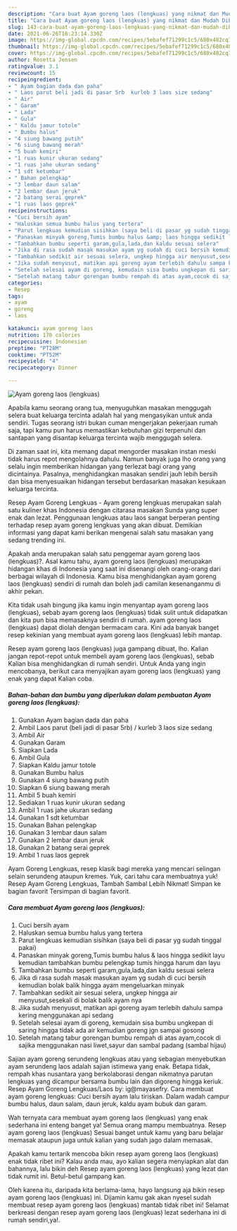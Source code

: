 ```yaml
---
description: "Cara buat Ayam goreng laos (lengkuas) yang nikmat dan Mudah Dibuat"
title: "Cara buat Ayam goreng laos (lengkuas) yang nikmat dan Mudah Dibuat"
slug: 143-cara-buat-ayam-goreng-laos-lengkuas-yang-nikmat-dan-mudah-dibuat
date: 2021-06-26T16:23:14.330Z
image: https://img-global.cpcdn.com/recipes/5ebafef71299c1c5/680x482cq70/ayam-goreng-laos-lengkuas-foto-resep-utama.jpg
thumbnail: https://img-global.cpcdn.com/recipes/5ebafef71299c1c5/680x482cq70/ayam-goreng-laos-lengkuas-foto-resep-utama.jpg
cover: https://img-global.cpcdn.com/recipes/5ebafef71299c1c5/680x482cq70/ayam-goreng-laos-lengkuas-foto-resep-utama.jpg
author: Rosetta Jensen
ratingvalue: 3.1
reviewcount: 15
recipeingredient:
- " Ayam bagian dada dan paha"
- " Laos parut beli jadi di pasar 5rb  kurleb 3 laos size sedang"
- " Air"
- " Garam"
- " Lada"
- " Gula"
- " Kaldu jamur totole"
- " Bumbu halus"
- "4 siung bawang putih"
- "6 siung bawang merah"
- "5 buah kemiri"
- "1 ruas kunir ukuran sedang"
- "1 ruas jahe ukuran sedang"
- "1 sdt ketumbar"
- " Bahan pelengkap"
- "3 lembar daun salam"
- "2 lembar daun jeruk"
- "2 batang serai geprek"
- "1 ruas laos geprek"
recipeinstructions:
- "Cuci bersih ayam"
- "Haluskan semua bumbu halus yang tertera"
- "Parut lengkuas kemudian sisihkan (saya beli di pasar yg sudah tinggal pakai)"
- "Panaskan minyak goreng,Tumis bumbu halus &amp; laos hingga sedikit layu kemudian tambahkan bumbu pelengkap tumis hingga harum dan layu"
- "Tambahkan bumbu seperti garam,gula,lada,dan kaldu sesuai selera"
- "Jika di rasa sudah masak masukan ayam yg sudah di cuci bersih kemudian bolak balik hingga ayam mengeluarkan minyak"
- "Tambahkan sedikit air sesuai selera, ungkep hingga air menyusut,sesekali di bolak balik ayam nya"
- "Jika sudah menyusut, matikan api goreng ayam terlebih dahulu sampa kering menggunakan api sedang"
- "Setelah selesai ayam di goreng, kemudain sisa bumbu ungkepan di saring hingga tidak ada air kemudian goreng jgn sampai gosong"
- "Setelah matang tabur gorengan bumbu rempah di atas ayam,cocok di sajika menggunakan nasi liwet,sayur dan sambal padang (sambal hijau)"
categories:
- Resep
tags:
- ayam
- goreng
- laos

katakunci: ayam goreng laos 
nutrition: 170 calories
recipecuisine: Indonesian
preptime: "PT28M"
cooktime: "PT52M"
recipeyield: "4"
recipecategory: Dinner

---
```



![Ayam goreng laos (lengkuas)](https://img-global.cpcdn.com/recipes/5ebafef71299c1c5/680x482cq70/ayam-goreng-laos-lengkuas-foto-resep-utama.jpg)

Apabila kamu seorang orang tua, menyuguhkan masakan menggugah selera buat keluarga tercinta adalah hal yang mengasyikan untuk anda sendiri. Tugas seorang istri bukan cuman mengerjakan pekerjaan rumah saja, tapi kamu pun harus memastikan kebutuhan gizi terpenuhi dan santapan yang disantap keluarga tercinta wajib menggugah selera.

Di zaman  saat ini, kita memang dapat mengorder masakan instan meski tidak harus repot mengolahnya dahulu. Namun banyak juga lho orang yang selalu ingin memberikan hidangan yang terlezat bagi orang yang dicintainya. Pasalnya, menghidangkan masakan sendiri jauh lebih bersih dan bisa menyesuaikan hidangan tersebut berdasarkan masakan kesukaan keluarga tercinta. 

Resep Ayam Goreng Lengkuas - Ayam goreng lengkuas merupakan salah satu kuliner khas Indonesia dengan citarasa masakan Sunda yang super enak dan lezat. Penggunaan lengkuas atau laos sangat berperan penting terhadap resep ayam goreng lengkuas yang akan dibuat. Demikian informasi yang dapat kami berikan mengenai salah satu masakan yang sedang trending ini.

Apakah anda merupakan salah satu penggemar ayam goreng laos (lengkuas)?. Asal kamu tahu, ayam goreng laos (lengkuas) merupakan hidangan khas di Indonesia yang saat ini disenangi oleh orang-orang dari berbagai wilayah di Indonesia. Kamu bisa menghidangkan ayam goreng laos (lengkuas) sendiri di rumah dan boleh jadi camilan kesenanganmu di akhir pekan.

Kita tidak usah bingung jika kamu ingin menyantap ayam goreng laos (lengkuas), sebab ayam goreng laos (lengkuas) tidak sulit untuk didapatkan dan kita pun bisa memasaknya sendiri di rumah. ayam goreng laos (lengkuas) dapat diolah dengan bermacam cara. Kini ada banyak banget resep kekinian yang membuat ayam goreng laos (lengkuas) lebih mantap.

Resep ayam goreng laos (lengkuas) juga gampang dibuat, lho. Kalian jangan repot-repot untuk membeli ayam goreng laos (lengkuas), sebab Kalian bisa menghidangkan di rumah sendiri. Untuk Anda yang ingin mencobanya, berikut cara menyajikan ayam goreng laos (lengkuas) yang enak yang dapat Kalian coba.

<!--inarticleads1-->

##### Bahan-bahan dan bumbu yang diperlukan dalam pembuatan Ayam goreng laos (lengkuas):

1. Gunakan  Ayam bagian dada dan paha
1. Ambil  Laos parut (beli jadi di pasar 5rb) / kurleb 3 laos size sedang
1. Ambil  Air
1. Gunakan  Garam
1. Siapkan  Lada
1. Ambil  Gula
1. Siapkan  Kaldu jamur totole
1. Gunakan  Bumbu halus
1. Gunakan 4 siung bawang putih
1. Siapkan 6 siung bawang merah
1. Ambil 5 buah kemiri
1. Sediakan 1 ruas kunir ukuran sedang
1. Ambil 1 ruas jahe ukuran sedang
1. Gunakan 1 sdt ketumbar
1. Gunakan  Bahan pelengkap
1. Gunakan 3 lembar daun salam
1. Gunakan 2 lembar daun jeruk
1. Gunakan 2 batang serai geprek
1. Ambil 1 ruas laos geprek


Ayam Goreng Lengkuas, resep klasik bagi mereka yang mencari selingan selain serundeng ataupun kremes. Yuk, cari tahu cara membuatnya yuk! Resep Ayam Goreng Lengkuas, Tambah Sambal Lebih Nikmat! Simpan ke bagian favorit Tersimpan di bagian favorit. 

<!--inarticleads2-->

##### Cara membuat Ayam goreng laos (lengkuas):

1. Cuci bersih ayam
1. Haluskan semua bumbu halus yang tertera
1. Parut lengkuas kemudian sisihkan (saya beli di pasar yg sudah tinggal pakai)
1. Panaskan minyak goreng,Tumis bumbu halus &amp; laos hingga sedikit layu kemudian tambahkan bumbu pelengkap tumis hingga harum dan layu
1. Tambahkan bumbu seperti garam,gula,lada,dan kaldu sesuai selera
1. Jika di rasa sudah masak masukan ayam yg sudah di cuci bersih kemudian bolak balik hingga ayam mengeluarkan minyak
1. Tambahkan sedikit air sesuai selera, ungkep hingga air menyusut,sesekali di bolak balik ayam nya
1. Jika sudah menyusut, matikan api goreng ayam terlebih dahulu sampa kering menggunakan api sedang
1. Setelah selesai ayam di goreng, kemudain sisa bumbu ungkepan di saring hingga tidak ada air kemudian goreng jgn sampai gosong
1. Setelah matang tabur gorengan bumbu rempah di atas ayam,cocok di sajika menggunakan nasi liwet,sayur dan sambal padang (sambal hijau)


Sajian ayam goreng serundeng lengkuas atau yang sebagian menyebutkan ayam serundeng laos adalah sajian istimewa yang enak. Betapa tidak, rempah khas nusantara yang berkolaborasi dengan nikmatnya parutan lengkuas yang dicampur bersama bumbu lain dan digoreng hingga keriuk. Resep Ayam Goreng Lengkuas/Laos by: ig@mayasefry. Cara membuat ayam goreng lengkuas: Cuci bersih ayam lalu tiriskan. Dalam wadah campur bumbu halus, daun salam, daun jeruk, kaldu ayam bubuk dan garam. 

Wah ternyata cara membuat ayam goreng laos (lengkuas) yang enak sederhana ini enteng banget ya! Semua orang mampu membuatnya. Resep ayam goreng laos (lengkuas) Sesuai banget untuk kamu yang baru belajar memasak ataupun juga untuk kalian yang sudah jago dalam memasak.

Apakah kamu tertarik mencoba bikin resep ayam goreng laos (lengkuas) enak tidak ribet ini? Kalau anda mau, ayo kalian segera menyiapkan alat dan bahannya, lalu bikin deh Resep ayam goreng laos (lengkuas) yang lezat dan tidak rumit ini. Betul-betul gampang kan. 

Oleh karena itu, daripada kita berlama-lama, hayo langsung aja bikin resep ayam goreng laos (lengkuas) ini. Dijamin kamu gak akan nyesel sudah membuat resep ayam goreng laos (lengkuas) mantab tidak ribet ini! Selamat berkreasi dengan resep ayam goreng laos (lengkuas) lezat sederhana ini di rumah sendiri,ya!.

